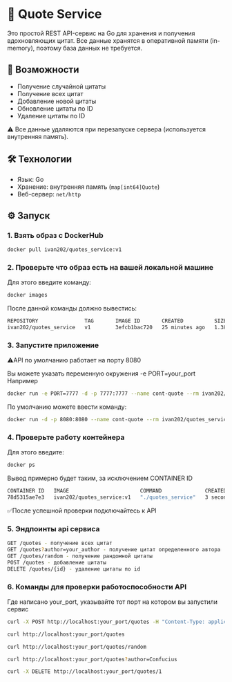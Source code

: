 # 📜 Quote Service

Это простой REST API-сервис на Go для хранения и получения вдохновляющих цитат. Все данные хранятся в оперативной памяти (in-memory), поэтому база данных не требуется.

## 🚀 Возможности

- Получение случайной цитаты
- Получение всех цитат
- Добавление новой цитаты
- Обновление цитаты по ID
- Удаление цитаты по ID

⚠️ Все данные удаляются при перезапуске сервера (используется внутренняя память).

## 🛠️ Технологии

- Язык: Go
- Хранение: внутренняя память (`map[int64]Quote`)
- Веб-сервер: `net/http` 

## ⚙️ Запуск

### 1. Взять образ с DockerHub

```bash
docker pull ivan202/quotes_service:v1
```

### 2. Проверьте что образ есть на вашей локальной машине
Для этого введите команду:
```bash
docker images
```
После данной команды должно вывестись:
```bash 
REPOSITORY               TAG       IMAGE ID       CREATED          SIZE
ivan202/quotes_service   v1        3efcb1bac720   25 minutes ago   1.38GB
```

### 3. Запустите приложение 
⚠️API по умолчанию работает на порту 8080

Вы можете указать переменную окружения -e PORT=your_port 
Например
```bash
docker run -e PORT=7777 -d -p 7777:7777 --name cont-quote --rm ivan202/quotes_service:v1
```

По умолчанию можете ввести команду:
```bash
docker run -d -p 8080:8080 --name cont-quote --rm ivan202/quotes_service:v1
```

### 4. Проверьте работу контейнера 
Для этого введите:
```bash
docker ps
```
Вывод примерно будет таким, за исключением CONTAINER ID
```bash
CONTAINER ID   IMAGE                       COMMAND              CREATED         STATUS         PORTS                    NAMES
78d5315ae7e3   ivan202/quotes_service:v1   "./quotes_service"   3 seconds ago   Up 2 seconds   0.0.0.0:8080->8080/tcp   cont-quote
```
✅После успешной проверки подключайтесь к API

### 5. Эндпоинты api сервиса
```bash
GET /quotes - получение всех цитат 
GET /quotes?author=your_author - получение цитат определенного автора 
GET /quotes/random - получение рандомной цитаты 
POST /quotes - добавление цитаты 
DELETE /quotes/{id} - удаление цитаты по id
```
### 6. Команды для проверки работоспособности API
Где написано your_port, указывайте тот порт на котором вы запустили сервис 

```bash
curl -X POST http://localhost:your_port/quotes -H "Content-Type: application/json" -d '{"author":"Confucius", "quote":"Life is simple, but we insist on making it complicated."}'
```

```bash
curl http://localhost:your_port/quotes
```

```bash
curl http://localhost:your_port/quotes/random
```

```bash
curl http://localhost:your_port/quotes?author=Confucius
```

```bash
curl -X DELETE http://localhost:your_port/quotes/1
```


